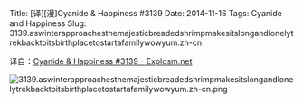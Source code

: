 Title: [译][漫]Cyanide & Happiness #3139
Date: 2014-11-16
Tags: Cyanide and Happiness
Slug: 3139.aswinterapproachesthemajesticbreadedshrimpmakesitslongandlonelytrekbacktoitsbirthplacetostartafamilywowyum.zh-cn

译自：[Cyanide & Happiness #3139 - Explosm.net](http://explosm.net/comics/3139/)


![3139.aswinterapproachesthemajesticbreadedshrimpmakesitslongandlonelytrekbacktoitsbirthplacetostartafamilywowyum.zh-cn.png](/static/images/comics/3139.aswinterapproachesthemajesticbreadedshrimpmakesitslongandlonelytrekbacktoitsbirthplacetostartafamilywowyum.zh-cn.png)
